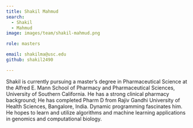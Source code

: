 ```yaml
---
title: Shakil Mahmud
search:
  - Shakil
  - Mahmud
image: images/team/shakil-mahmud.png

role: masters

email: shakilma@usc.edu
github: shakil2490

---
```


Shakil is currently pursuing a master’s degree in Pharmaceutical Science at the Alfred E. Mann School of Pharmacy and Pharmaceutical Sciences, University of Southern California. He has a strong clinical pharmacy background; He has completed Pharm D from Rajiv Gandhi University of Health Sciences, Bangalore, India. Dynamic programming fascinates him. He hopes to learn and utilize algorithms and machine learning applications in genomics and computational biology. 
